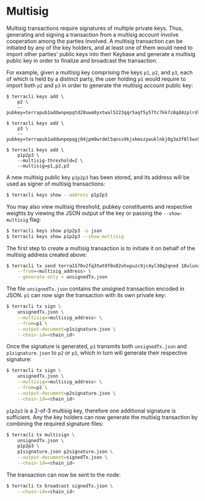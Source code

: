 # Multisig

Multisig transactions require signatures of multiple private keys. Thus, generating and signing a transaction from a multisig account involve cooperation among the parties involved. A multisig transaction can be initiated by any of the key holders, and at least one of them would need to import other parties' public keys into their Keybase and generate a multisig public key in order to finalize and broadcast the transaction.

For example, given a multisig key comprising the keys `p1`, `p2`, and `p3`, each of which is held by a distinct party, the user holding `p1` would require to import both `p2` and `p3` in order to generate the multisig account public key:

```text
$ terracli keys add \
    p2 \
    --pubkey=terrapub1addwnpepqtd28uwa0yxtwal5223qqr5aqf5y57tc7kk7z8qd4zplrdlk5ez5kdnlrj4

$ terracli keys add \
    p3 \
    --pubkey=terrapub1addwnpepqgj04jpm9wrdml5qnss9kjxkmxzywuklnkj0g3a3f8l5wx9z4ennz84ym5t

$ terracli keys add \
    p1p2p3 \
    --multisig-threshold=2 \
    --multisig=p1,p2,p3
```

A new multisig public key `p1p2p3` has been stored, and its address will be used as signer of multisig transactions:

```bash
$ terracli keys show --address p1p2p3
```

You may also view multisig threshold, pubkey constituents and respective weights by viewing the JSON output of the key or passing the `--show-multisig` flag:

```bash
$ terracli keys show p1p2p3 -o json
$ terracli keys show p1p2p3 --show-multisig
```

The first step to create a multisig transaction is to initiate it on behalf of the multisig address created above:

```bash
$ terracli tx send terra1570v2fq3twt0f0x02vhxpuzc9jc4yl30q2qned 10uluna \
    --from=<multisig_address> \
    --generate-only > unsignedTx.json
```

The file `unsignedTx.json` contains the unsigned transaction encoded in JSON. `p1` can now sign the transaction with its own private key:

```bash
$ terracli tx sign \
    unsignedTx.json \
    --multisig=<multisig_address> \
    --from=p1 \
    --output-document=p1signature.json \
    --chain-id=<chain_id>
```

Once the signature is generated, `p1` transmits both `unsignedTx.json` and `p1signature.json` to `p2` or `p3`, which in turn will generate their respective signature:

```bash
$ terracli tx sign \
    unsignedTx.json \
    --multisig=<multisig_address> \
    --from=p2 \
    --output-document=p2signature.json \
    --chain-id=<chain_id>
```

`p1p2p3` is a 2-of-3 multisig key, therefore one additional signature is sufficient. Any the key holders can now generate the multisig transaction by combining the required signature files:

```bash
$ terracli tx multisign \
    unsignedTx.json \
    p1p2p3 \
    p1signature.json p2signature.json \
    --output-document=signedTx.json \
    --chain-id=<chain_id>
```

The transaction can now be sent to the node:

```bash
$ terracli tx broadcast signedTx.json \
    --chain-id=<chain_id>
```
